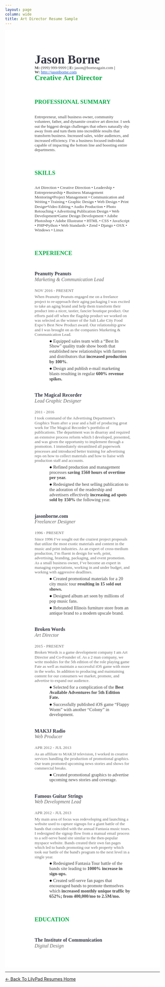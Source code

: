 ```yaml
---
layout: page
column: wide
title: Art Director Resume Sample
---
```

<style type="text/css">
  @import url('https://themes.googleusercontent.com/fonts/css?kit=3qINvnjb346LubKDfLRn69t6G6Z1RrRfgULZ1AHo7mPOfsfM6rvuuu7h1pY3r_-A');
  ul.lst-kix_uydb8ozhlw0z-5 {
    list-style-type: none
  }

  #resume ul.lst-kix_q43nwmkvrt8-7 {
    list-style-type: none
  }

  #resume .lst-kix_pwiefsepqtoz-7>li:before {
    content: "\0025cb  "
  }

  #resume ul.lst-kix_uydb8ozhlw0z-6 {
    list-style-type: none
  }

  #resume ul.lst-kix_q43nwmkvrt8-6 {
    list-style-type: none
  }

  #resume ul.lst-kix_uydb8ozhlw0z-7 {
    list-style-type: none
  }

  #resume .lst-kix_pwiefsepqtoz-6>li:before {
    content: "\0025cf  "
  }

  #resume .lst-kix_pwiefsepqtoz-8>li:before {
    content: "\0025a0  "
  }

  #resume ul.lst-kix_uydb8ozhlw0z-8 {
    list-style-type: none
  }

  #resume ul.lst-kix_q43nwmkvrt8-8 {
    list-style-type: none
  }

  #resume ul.lst-kix_q43nwmkvrt8-3 {
    list-style-type: none
  }

  #resume .lst-kix_pwiefsepqtoz-5>li:before {
    content: "\0025a0  "
  }

  #resume ul.lst-kix_q43nwmkvrt8-2 {
    list-style-type: none
  }

  #resume ul.lst-kix_q43nwmkvrt8-5 {
    list-style-type: none
  }

  #resume ul.lst-kix_q43nwmkvrt8-4 {
    list-style-type: none
  }

  #resume .lst-kix_pwiefsepqtoz-3>li:before {
    content: "\0025cf  "
  }

  #resume ul.lst-kix_pwiefsepqtoz-4 {
    list-style-type: none
  }

  #resume ul.lst-kix_pwiefsepqtoz-5 {
    list-style-type: none
  }

  #resume .lst-kix_pwiefsepqtoz-2>li:before {
    content: "\0025a0  "
  }

  #resume .lst-kix_pwiefsepqtoz-4>li:before {
    content: "\0025cb  "
  }

  #resume ul.lst-kix_pwiefsepqtoz-6 {
    list-style-type: none
  }

  #resume ul.lst-kix_pwiefsepqtoz-7 {
    list-style-type: none
  }

  #resume ul.lst-kix_pwiefsepqtoz-0 {
    list-style-type: none
  }

  #resume ul.lst-kix_pwiefsepqtoz-1 {
    list-style-type: none
  }

  #resume ul.lst-kix_pwiefsepqtoz-2 {
    list-style-type: none
  }

  #resume ul.lst-kix_pwiefsepqtoz-3 {
    list-style-type: none
  }

  #resume .lst-kix_pwiefsepqtoz-0>li:before {
    content: "\0025cf  "
  }

  #resume .lst-kix_pwiefsepqtoz-1>li:before {
    content: "\0025cb  "
  }

  #resume ul.lst-kix_pwiefsepqtoz-8 {
    list-style-type: none
  }

  #resume ul.lst-kix_71cy10c6bo5c-8 {
    list-style-type: none
  }

  #resume ul.lst-kix_71cy10c6bo5c-7 {
    list-style-type: none
  }

  #resume ul.lst-kix_71cy10c6bo5c-6 {
    list-style-type: none
  }

  #resume ul.lst-kix_71cy10c6bo5c-5 {
    list-style-type: none
  }

  #resume ul.lst-kix_71cy10c6bo5c-4 {
    list-style-type: none
  }

  #resume ul.lst-kix_71cy10c6bo5c-3 {
    list-style-type: none
  }

  #resume ul.lst-kix_71cy10c6bo5c-2 {
    list-style-type: none
  }

  #resume ul.lst-kix_71cy10c6bo5c-1 {
    list-style-type: none
  }

  #resume .lst-kix_nw4oua9zxpcg-2>li:before {
    content: "\0025a0  "
  }

  #resume ul.lst-kix_71cy10c6bo5c-0 {
    list-style-type: none
  }

  #resume .lst-kix_nw4oua9zxpcg-1>li:before {
    content: "\0025cb  "
  }

  #resume .lst-kix_nw4oua9zxpcg-0>li:before {
    content: "\0025cf  "
  }

  #resume ul.lst-kix_dpieomdpoi58-0 {
    list-style-type: none
  }

  #resume ul.lst-kix_dpieomdpoi58-1 {
    list-style-type: none
  }

  #resume ul.lst-kix_dpieomdpoi58-4 {
    list-style-type: none
  }

  #resume ul.lst-kix_dpieomdpoi58-5 {
    list-style-type: none
  }

  #resume ul.lst-kix_dpieomdpoi58-2 {
    list-style-type: none
  }

  #resume ul.lst-kix_dpieomdpoi58-3 {
    list-style-type: none
  }

  #resume ul.lst-kix_dpieomdpoi58-8 {
    list-style-type: none
  }

  #resume ul.lst-kix_dpieomdpoi58-6 {
    list-style-type: none
  }

  #resume ul.lst-kix_dpieomdpoi58-7 {
    list-style-type: none
  }

  #resume .lst-kix_dpieomdpoi58-4>li:before {
    content: "\0025cb  "
  }

  #resume .lst-kix_dpieomdpoi58-3>li:before {
    content: "\0025cf  "
  }

  #resume .lst-kix_dpieomdpoi58-5>li:before {
    content: "\0025a0  "
  }

  #resume .lst-kix_dpieomdpoi58-8>li:before {
    content: "\0025a0  "
  }

  #resume .lst-kix_dpieomdpoi58-7>li:before {
    content: "\0025cb  "
  }

  #resume .lst-kix_dpieomdpoi58-6>li:before {
    content: "\0025cf  "
  }

  #resume .lst-kix_71cy10c6bo5c-5>li:before {
    content: "\0025a0  "
  }

  #resume .lst-kix_71cy10c6bo5c-6>li:before {
    content: "\0025cf  "
  }

  #resume .lst-kix_71cy10c6bo5c-7>li:before {
    content: "\0025cb  "
  }

  #resume .lst-kix_71cy10c6bo5c-8>li:before {
    content: "\0025a0  "
  }

  #resume .lst-kix_nw4oua9zxpcg-3>li:before {
    content: "\0025cf  "
  }

  #resume .lst-kix_nw4oua9zxpcg-4>li:before {
    content: "\0025cb  "
  }

  #resume .lst-kix_nw4oua9zxpcg-5>li:before {
    content: "\0025a0  "
  }

  #resume .lst-kix_nw4oua9zxpcg-6>li:before {
    content: "\0025cf  "
  }

  #resume .lst-kix_nw4oua9zxpcg-7>li:before {
    content: "\0025cb  "
  }

  #resume .lst-kix_71cy10c6bo5c-3>li:before {
    content: "\0025cf  "
  }

  #resume .lst-kix_71cy10c6bo5c-4>li:before {
    content: "\0025cb  "
  }

  #resume .lst-kix_nw4oua9zxpcg-8>li:before {
    content: "\0025a0  "
  }

  #resume .lst-kix_71cy10c6bo5c-2>li:before {
    content: "\0025a0  "
  }

  #resume .lst-kix_71cy10c6bo5c-1>li:before {
    content: "\0025cb  "
  }

  #resume ul.lst-kix_uydb8ozhlw0z-0 {
    list-style-type: none
  }

  #resume ul.lst-kix_uydb8ozhlw0z-1 {
    list-style-type: none
  }

  #resume ul.lst-kix_uydb8ozhlw0z-2 {
    list-style-type: none
  }

  #resume ul.lst-kix_uydb8ozhlw0z-3 {
    list-style-type: none
  }

  #resume .lst-kix_71cy10c6bo5c-0>li:before {
    content: "\0025cf  "
  }

  #resume ul.lst-kix_uydb8ozhlw0z-4 {
    list-style-type: none
  }

  #resume .lst-kix_uydb8ozhlw0z-3>li:before {
    content: "\0025cf  "
  }

  #resume .lst-kix_uydb8ozhlw0z-2>li:before {
    content: "\0025a0  "
  }

  #resume .lst-kix_uydb8ozhlw0z-0>li:before {
    content: "\0025cf  "
  }

  #resume .lst-kix_uydb8ozhlw0z-1>li:before {
    content: "\0025cb  "
  }

  #resume .lst-kix_q43nwmkvrt8-0>li:before {
    content: "\0025cf  "
  }

  #resume .lst-kix_q43nwmkvrt8-1>li:before {
    content: "\0025cb  "
  }

  #resume .lst-kix_q43nwmkvrt8-2>li:before {
    content: "\0025a0  "
  }

  #resume .lst-kix_q43nwmkvrt8-4>li:before {
    content: "\0025cb  "
  }

  #resume .lst-kix_q43nwmkvrt8-3>li:before {
    content: "\0025cf  "
  }

  #resume .lst-kix_uydb8ozhlw0z-4>li:before {
    content: "\0025cb  "
  }

  #resume .lst-kix_q43nwmkvrt8-8>li:before {
    content: "\0025a0  "
  }

  #resume .lst-kix_uydb8ozhlw0z-5>li:before {
    content: "\0025a0  "
  }

  #resume .lst-kix_uydb8ozhlw0z-6>li:before {
    content: "\0025cf  "
  }

  #resume .lst-kix_q43nwmkvrt8-6>li:before {
    content: "\0025cf  "
  }

  #resume .lst-kix_q43nwmkvrt8-5>li:before {
    content: "\0025a0  "
  }

  #resume .lst-kix_uydb8ozhlw0z-8>li:before {
    content: "\0025a0  "
  }

  #resume .lst-kix_uydb8ozhlw0z-7>li:before {
    content: "\0025cb  "
  }

  #resume .lst-kix_dpieomdpoi58-1>li:before {
    content: "\0025cb  "
  }

  #resume .lst-kix_dpieomdpoi58-2>li:before {
    content: "\0025a0  "
  }

  #resume .lst-kix_q43nwmkvrt8-7>li:before {
    content: "\0025cb  "
  }

  #resume ul.lst-kix_nw4oua9zxpcg-0 {
    list-style-type: none
  }

  #resume ul.lst-kix_nw4oua9zxpcg-1 {
    list-style-type: none
  }

  #resume ul.lst-kix_nw4oua9zxpcg-2 {
    list-style-type: none
  }

  #resume ul.lst-kix_nw4oua9zxpcg-3 {
    list-style-type: none
  }

  #resume .lst-kix_dpieomdpoi58-0>li:before {
    content: "\0025cf  "
  }

  #resume ul.lst-kix_nw4oua9zxpcg-8 {
    list-style-type: none
  }

  #resume ul.lst-kix_nw4oua9zxpcg-4 {
    list-style-type: none
  }

  #resume ul.lst-kix_nw4oua9zxpcg-5 {
    list-style-type: none
  }

  #resume ul.lst-kix_nw4oua9zxpcg-6 {
    list-style-type: none
  }

  #resume ul.lst-kix_nw4oua9zxpcg-7 {
    list-style-type: none
  }

  #resume ul.lst-kix_q43nwmkvrt8-1 {
    list-style-type: none
  }

  #resume ul.lst-kix_q43nwmkvrt8-0 {
    list-style-type: none
  }

  #resume ol {
    margin: 0;
    padding: 0
  }

  #resume table td,
  table th {
    padding: 0
  }

  #resume .c3 {
    margin-left: 36pt;
    padding-top: 4pt;
    padding-left: 0pt;
    padding-bottom: 0pt;
    line-height: 1.15;
    orphans: 2;
    widows: 2;
    text-align: left;
    margin-right: -126pt
  }

  #resume .c7 {
    color: #434343;
    font-weight: 700;
    text-decoration: none;
    vertical-align: baseline;
    font-size: 11pt;
    font-family: "Proxima Nova";
    font-style: normal
  }

  #resume .c22 {
    color: #000000;
    font-weight: 400;
    text-decoration: none;
    vertical-align: baseline;
    font-size: 11pt;
    font-family: "Proxima Nova";
    font-style: normal
  }

  #resume .c15 {
    padding-top: 4pt;
    padding-bottom: 0pt;
    line-height: 1.15;
    orphans: 2;
    widows: 2;
    text-align: left;
    margin-right: -126pt
  }

  #resume .c21 {
    padding-top: 4pt;
    padding-bottom: 0pt;
    line-height: 1.0;
    orphans: 2;
    widows: 2;
    text-align: left;
    height: 11pt
  }

  #resume .c13 {
    color: #353744;
    font-weight: 400;
    text-decoration: none;
    vertical-align: baseline;
    font-size: 14pt;
    font-family: "Proxima Nova";
    font-style: normal
  }

  #resume .c6 {
    color: #353744;
    font-weight: 700;
    text-decoration: none;
    vertical-align: baseline;
    font-size: 12pt;
    font-family: "Proxima Nova";
    font-style: normal
  }

  #resume .c9 {
    color: #00ab44;
    font-weight: 400;
    text-decoration: none;
    vertical-align: baseline;
    font-size: 18pt;
    font-family: "Proxima Nova";
    font-style: normal
  }

  #resume .c0 {
    color: #434343;
    font-weight: 400;
    text-decoration: none;
    vertical-align: baseline;
    font-size: 11pt;
    font-family: "Proxima Nova";
    font-style: normal
  }

  #resume .c5 {
    color: #666666;
    font-weight: 400;
    text-decoration: none;
    vertical-align: baseline;
    font-size: 10pt;
    font-family: "Proxima Nova";
    font-style: normal
  }

  #resume .c2 {
    padding-top: 6pt;
    padding-bottom: 0pt;
    line-height: 1.0;
    page-break-after: avoid;
    text-align: left;
    margin-right: -126pt
  }

  #resume .c23 {
    background-color: #ffffff;
    font-weight: 400;
    text-decoration: none;
    vertical-align: baseline;
    font-family: "Proxima Nova";
    font-style: normal
  }

  #resume .c18 {
    color: #00ab44;
    text-decoration: none;
    vertical-align: baseline;
    font-size: 14pt;
    font-family: "Proxima Nova";
    font-style: normal
  }

  #resume .c1 {
    padding-top: 10pt;
    padding-bottom: 0pt;
    line-height: 1.15;
    text-align: left;
    margin-right: -126pt
  }

  #resume .c20 {
    padding-top: 0pt;
    padding-bottom: 0pt;
    line-height: 1.0;
    text-align: left;
    margin-right: -126pt
  }

  #resume .c17 {
    padding-top: 24pt;
    padding-bottom: 10pt;
    line-height: 1.0;
    text-align: left;
    margin-right: -126pt
  }

  #resume .c11 {
    text-decoration: none;
    vertical-align: baseline;
    font-size: 12pt;
    font-family: "Proxima Nova"
  }

  #resume.c24 {
    background-color: #ffffff;
    padding: 36pt 198pt 36pt 72pt
  }

  #resume .c4 {
    font-style: italic;
    color: #666666;
    font-weight: 400
  }

  #resume .c16 {
    font-size: 10pt;
    color: #1155cc;
    text-decoration: underline
  }

  #resume .c19 {
    color: inherit;
    text-decoration: inherit
  }

  #resume .c8 {
    color: #434343;
    font-size: 10pt
  }

  #resume .c12 {
    padding: 0;
    margin: 0
  }

  #resume .c14 {
    font-weight: 700
  }

  #resume .c10 {
    color: #434343
  }

  #resume .title {
    padding-top: 6pt;
    color: #353744;
    font-size: 30pt;
    padding-bottom: 0pt;
    font-family: "Proxima Nova";
    line-height: 1.0;
    page-break-after: avoid;
    orphans: 2;
    widows: 2;
    text-align: left
  }

  #resume .subtitle {
    padding-top: 0pt;
    color: #00ab44;
    font-size: 18pt;
    padding-bottom: 0pt;
    font-family: "Proxima Nova";
    line-height: 1.0;
    page-break-after: avoid;
    orphans: 2;
    widows: 2;
    text-align: left
  }

  #resume li {
    color: #000000;
    font-size: 11pt;
    font-family: "Proxima Nova"
  }

  #resume p {
    margin: 0;
    color: #000000;
    font-size: 11pt;
    font-family: "Proxima Nova"
  }

  #resume h1 {
    padding-top: 24pt;
    color: #00ab44;
    font-weight: 700;
    font-size: 14pt;
    padding-bottom: 10pt;
    font-family: "Proxima Nova";
    line-height: 1.0;
    page-break-after: avoid;
    orphans: 2;
    widows: 2;
    text-align: left
  }

  #resume h2 {
    padding-top: 10pt;
    color: #353744;
    font-weight: 700;
    font-size: 12pt;
    padding-bottom: 0pt;
    font-family: "Proxima Nova";
    line-height: 1.0;
    page-break-after: avoid;
    orphans: 2;
    widows: 2;
    text-align: left
  }

  #resume h3 {
    padding-top: 10pt;
    color: #353744;
    font-weight: 700;
    font-size: 11pt;
    padding-bottom: 0pt;
    font-family: "Proxima Nova";
    line-height: 1.0;
    page-break-after: avoid;
    orphans: 2;
    widows: 2;
    text-align: left
  }

  #resume h4 {
    padding-top: 8pt;
    color: #666666;
    text-decoration: underline;
    font-size: 11pt;
    padding-bottom: 0pt;
    font-family: "Trebuchet MS";
    line-height: 1.2;
    page-break-after: avoid;
    orphans: 2;
    widows: 2;
    text-align: left
  }

  #resume h5 {
    padding-top: 8pt;
    color: #666666;
    font-size: 11pt;
    padding-bottom: 0pt;
    font-family: "Trebuchet MS";
    line-height: 1.2;
    page-break-after: avoid;
    orphans: 2;
    widows: 2;
    text-align: left
  }

  #resume h6 {
    padding-top: 8pt;
    color: #666666;
    font-size: 11pt;
    padding-bottom: 0pt;
    font-family: "Trebuchet MS";
    line-height: 1.2;
    page-break-after: avoid;
    font-style: italic;
    orphans: 2;
    widows: 2;
    text-align: left
  }
</style>


<div id="resume" class="c24 resume-sample border--round box-shadow-wide">
  <div>
    <p class="c21"><span class="c22"></span></p>
  </div>
  <p class="c2 title" id="h.qnl2h1xer1h9"><span class="c14">Jason Borne<br></span><span class="c8 c14">M:</span><span class="c8">&nbsp;(999) 999-9999 </span><span class="c8 c14">| E:</span><span class="c8">&nbsp;jason@borneagain.com </span><span class="c8 c14">|</span><span class="c8">&nbsp;</span>
    <span class="c8 c14">W:</span><span class="c8">&nbsp;</span><span class="c16"><a class="c19" href="https://www.google.com/url?q=https://lilypadresumes.com/&amp;sa=D&amp;ust=1497415008079000&amp;usg=AFQjCNE0LzmmT6OQBX3yB49vgaIiT46g-g">http://jasonborne.com</a></span></p>
  <p class="c20 subtitle" id="h.5otzbpf60gjp"><span class="c14">Creative Art Director</span></p>
  <h1 class="c17" id="h.fgzhf2mhpnva"><span class="c18 c14">PROFESSIONAL SUMMARY</span></h1>
  <p class="c15"><span class="c8">Entrepreneur, small business owner, community volunteer, father, and dynamite creative art director. I seek out the biggest design challenges that others naturally shy away from and turn them into incredible results that transform business. Increased sales, wider audiences, and increased efficiency. I&rsquo;m a business focused individual capable of impacting the bottom line and boosting entire departments.</span></p>
  <h1 class="c17" id="h.wgvhlw3lrs1l"><span class="c18 c14">SKILLS</span></h1>
  <p class="c15"><span class="c8">Art Direction</span><span class="c8 c23">&nbsp;&bull; Creative Direction &bull; Leadership &bull; Entrepreneurship &bull; Business Management Mentoring&bull;Project Management &bull; Communication and Writing &bull; Training &bull; Graphic Design &bull; Web Design &bull; Print Design&bull;Video Editing &bull; Audio Production &bull; Photo Retouching &bull; Advertising Publication Design &bull; Web Development&bull;Game Design Development &bull; Adobe Photoshop &bull; Adobe Illustrator &bull; HTML &bull; CSS &bull; JavaScript &bull; PHP&bull;Python &bull; Web Standards &bull; Zend &bull; Django &bull; OSX &bull; Windows &bull; Linux</span></p>
  <h1 class="c17" id="h.4e7emiovm7u9"><span class="c18 c14">EXPERIENCE</span></h1>
  <h2 class="c1" id="h.x8cjc83bhgqt"><span>Peanutty Peanuts<br></span><span class="c11 c4">Marketing &amp; Communication Lead</span></h2>
  <p class="c15"><span class="c5">NOV 2016 - PRESENT</span></p>
  <p class="c15"><span class="c5">When Peanutty Peanuts engaged me on a freelance project to re-approach their aging packaging I was excited to take an aging brand and help them transform their product into a nicer, tastier, fancier boutique product. Our efforts paid off when the flagship product we worked on was selected as the winner of the Salt Lake City Food Expo&rsquo;s Best New Product award. Our relationship grew and I was brought on as the companies Marketing &amp; Communication Lead.</span></p>
  <ul class="c12 lst-kix_pwiefsepqtoz-0 start">
    <li class="c3"><span class="c10">Equipped sales team with a &ldquo;Best In Show&rdquo; quality trade show booth that established new relationships with farmers and distributors that </span><span class="c14 c10">increased production by 100%</span><span class="c0">.</span></li>
    <li class="c3"><span class="c10">Design and publish e-mail marketing blasts resulting in regular </span><span class="c7">600% revenue spikes.</span></li>
  </ul>
  <h2 class="c1" id="h.hwn6n8tv0goz"><span>The Magical Recorder<br></span><span class="c11 c4">Lead Graphic Designer</span></h2>
  <p class="c15"><span class="c5">2011 - 2016</span></p>
  <p class="c15"><span class="c5">I took command of the Advertising Department&rsquo;s Graphics Team after a year and a half of producing great work for The Magical Recorder&rsquo;s portfolio of publications. The department was in disarray and required an extensive process reform which I developed, presented, and was given the opportunity to implement through a promotion. I immediately streamlined all paperwork processes and introduced better training for advertising reps on how to collect materials and how to liaise with production staff and accounts.</span></p>
  <ul class="c12 lst-kix_pwiefsepqtoz-0">
    <li class="c3"><span class="c10">Refined production and management processes </span><span class="c7">saving 1560 hours of overtime per year.</span></li>
    <li class="c3"><span class="c10">Redesigned the best selling publication to the adoration of the readership and advertisers effectively </span><span class="c14 c10">increasing ad spots sold by 150%</span><span class="c10">&nbsp;the following year.</span>
      <hr style="page-break-before:always;display:none;">
    </li>
  </ul>
  <h2 class="c1" id="h.8vy4le1nr9sg"><span>jasonborne.com<br></span><span class="c11 c4">Freelancer Designer</span></h2>
  <p class="c15"><span class="c5">1996 - PRESENT</span></p>
  <p class="c15"><span class="c5">Since 1996 I&rsquo;ve sought out the craziest project proposals that utilize the most exotic materials and content in the music and print industries. As an expert of cross-medium production, I&rsquo;m fluent in design for web, print, advertising, branding, packaging, and event promotion. As a small business owner, I&rsquo;ve become an expert in managing expectations, working in and under budget, and working with aggressive deadlines.</span></p>
  <ul class="c12 lst-kix_pwiefsepqtoz-0">
    <li class="c3"><span class="c10">Created promotional materials for a 20 city music tour </span><span class="c7">resulting in 15 sold out shows.</span></li>
    <li class="c3"><span class="c0">Designed album art seen by millions of pop music fans.</span></li>
    <li class="c3"><span class="c0">Rebranded Illinois furniture store from an antique brand to a modern upscale brand.</span></li>
  </ul>
  <h2 class="c1" id="h.bwgh8gc2exl5"><span>Broken Words<br></span><span class="c11 c4">Art Director</span></h2>
  <p class="c15"><span class="c5">2015 - PRESENT</span></p>
  <p class="c15"><span class="c5">Broken Words is a game development company I am Art Director and Co-Founder of. As a 2 man company, we write modules for the 5th edition of the role playing game Fate as well as maintain a successful iOS game with more in the works. In addition to producing and maintaining content for our consumers we market, promote, and advertise to expand our audience.</span></p>
  <ul class="c12 lst-kix_pwiefsepqtoz-0">
    <li class="c3"><span class="c10">Selected for a complication of the </span><span class="c7">Best Available Adventures for 5th Edition Fate.</span></li>
    <li class="c3"><span class="c0">Successfully published iOS game &ldquo;Flappy Worm&rdquo; with another &ldquo;Colony&rdquo; in development.</span></li>
  </ul>
  <h2 class="c1" id="h.ph7husu4lcfc"><span>MAK3J Radio</span><span><br></span><span class="c11 c4">Web Producer</span></h2>
  <p class="c15"><span class="c5">APR 2012 - JUL 2013</span></p>
  <p class="c15"><span class="c5">As an affiliate to MAK3J television, I worked in creative services handling the production of promotional graphics. Our team promoted upcoming news stories and shows for commercial breaks.</span></p>
  <ul class="c12 lst-kix_pwiefsepqtoz-0">
    <li class="c3"><span class="c0">Created promotional graphics to advertise upcoming news stories and coverage.</span></li>
  </ul>
  <h2 class="c1" id="h.bqain5em3b9l"><span>Famous Guitar Strings</span><span><br></span><span class="c4 c11">Web Development Lead</span></h2>
  <p class="c15"><span class="c5">APR 2012 - JUL 2013</span></p>
  <p class="c15"><span class="c5">My main area of focus was redeveloping and launching a website used to capture signups for a giant battle of the bands that coincided with the annual Fantasia music tours. I redesigned the signup flow from a manual email process to a self-serve band site similar to the then-popular myspace website. Bands created their own fan pages which led to bands promoting our web property which took our battle of the band&#39;s program to the next level in a single year.</span></p>
  <ul class="c12 lst-kix_pwiefsepqtoz-0">
    <li class="c3"><span class="c10">Redesigned Fantasia Tour battle of the bands site leading to </span><span class="c7">1000% increase in sign-ups.</span></li>
    <li class="c3"><span class="c10">Created self-serve fan pages that encouraged bands to promote themselves which </span><span class="c7">increased monthly unique traffic by 652%; from 400,000/mo to 2.5M/mo.</span></li>
  </ul>
  <h1 class="c17" id="h.pwnp1k6vsbh1"><span class="c14 c18">EDUCATION</span></h1>
  <h2 class="c1" id="h.5f65jvlp24up"><span>The Institute of Communication<br></span><span class="c4">Digital Design</span></h2>
</div>

<hr>

[← Back To LilyPad Resumes Home](/)
